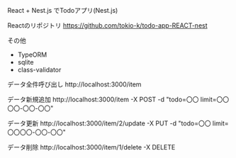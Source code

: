 React + Nest.js でTodoアプリ(Nest.js)

Reactのリポジトリ
https://github.com/tokio-k/todo-app-REACT-nest

その他
* TypeORM
* sqlite
* class-validator

データ全件呼び出し
http://localhost:3000/item

データ新規追加
http://localhost:3000/item -X POST -d "todo=〇〇 limit=〇〇〇〇-〇〇-〇〇"

データ更新
http://localhost:3000/item/2/update -X PUT -d "todo=〇〇 limit=〇〇〇〇-〇〇-〇〇"

データ削除
http://localhost:3000/item/1/delete -X DELETE
